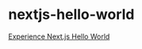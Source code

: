 # nextjs-hello-world
 
[Experience Next.js Hello World](http://courses.ics.hawaii.edu/ics314s25/morea/nextjs-1/experience-nextjs-hello-world.html)
